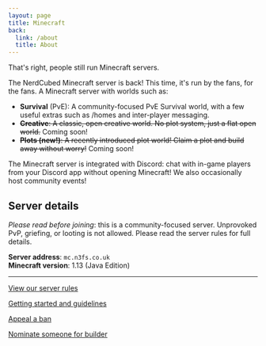 ```yaml
---
layout: page
title: Minecraft
back:
  link: /about
  title: About
---
```


<p class="lead">That's right, people still run Minecraft servers.</p>

The NerdCubed Minecraft server is back! This time, it's run by the fans, for the fans. A Minecraft server with worlds such as:

* **Survival** (PvE): A community-focused PvE Survival world, with a few useful extras such as /homes and inter-player messaging. 
* ~~**Creative**: A classic, open creative world. No plot system, just a flat open world.~~ Coming soon!
* ~~**Plots (new!)**: A recently introduced plot world! Claim a plot and build away without worry!~~ Coming soon!

The Minecraft server is integrated with Discord: chat with in-game players from your Discord app without opening Minecraft! We also occasionally host community events!

## Server details

*Please read before joining*: this is a community-focused server. Unprovoked PvP, griefing, or looting is not allowed. Please read the server rules for full details. 

<strong class="action">Server address</strong>: `mc.n3fs.co.uk`  
<strong class="action">Minecraft version</strong>: 1.13 (Java Edition)

----

<a href="/rules" class="action">View our server rules</a>

<a href="/help/minecraft-guidelines" class="action">Getting started and guidelines</a>

<a href="/help/ban-appeal" class="action">Appeal a ban</a>

<a href="/help/builder" class="action">Nominate someone for builder</a>
